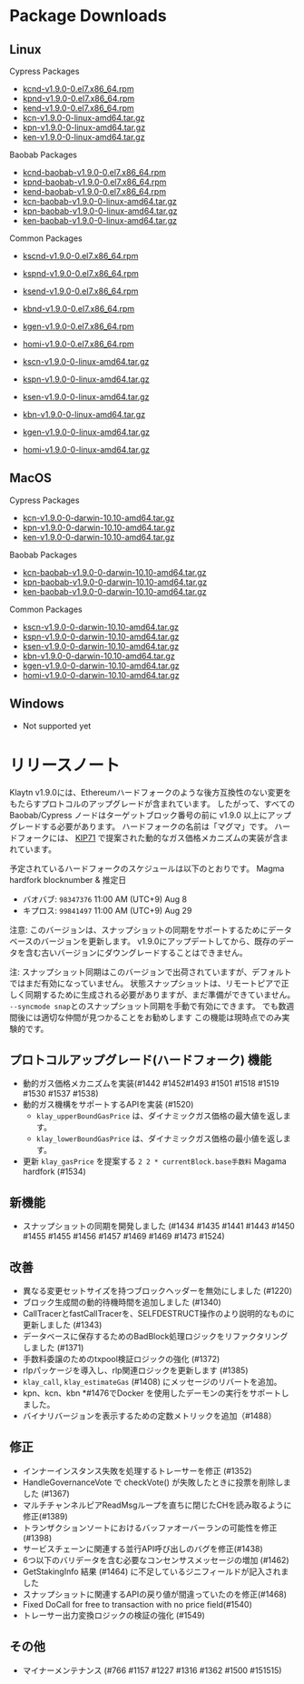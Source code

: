 # Package Downloads <a id="package-downloads"></a>

## Linux <a id="linux"></a>

Cypress Packages
- [kcnd-v1.9.0-0.el7.x86_64.rpm](https://packages.klaytn.net/klaytn/v1.9.0/kcnd-v1.9.0-0.el7.x86_64.rpm)
- [kpnd-v1.9.0-0.el7.x86_64.rpm](https://packages.klaytn.net/klaytn/v1.9.0/kpnd-v1.9.0-0.el7.x86_64.rpm)
- [kend-v1.9.0-0.el7.x86_64.rpm](https://packages.klaytn.net/klaytn/v1.9.0/kend-v1.9.0-0.el7.x86_64.rpm)
- [kcn-v1.9.0-0-linux-amd64.tar.gz](https://packages.klaytn.net/klaytn/v1.9.0/kcn-v1.9.0-0-linux-amd64.tar.gz)
- [kpn-v1.9.0-0-linux-amd64.tar.gz](https://packages.klaytn.net/klaytn/v1.9.0/kpn-v1.9.0-0-linux-amd64.tar.gz)
- [ken-v1.9.0-0-linux-amd64.tar.gz](https://packages.klaytn.net/klaytn/v1.9.0/ken-v1.9.0-0-linux-amd64.tar.gz)

Baobab Packages
- [kcnd-baobab-v1.9.0-0.el7.x86_64.rpm](https://packages.klaytn.net/klaytn/v1.9.0/kcnd-baobab-v1.9.0-0.el7.x86_64.rpm)
- [kpnd-baobab-v1.9.0-0.el7.x86_64.rpm](https://packages.klaytn.net/klaytn/v1.9.0/kpnd-baobab-v1.9.0-0.el7.x86_64.rpm)
- [kend-baobab-v1.9.0-0.el7.x86_64.rpm](https://packages.klaytn.net/klaytn/v1.9.0/kend-baobab-v1.9.0-0.el7.x86_64.rpm)
- [kcn-baobab-v1.9.0-0-linux-amd64.tar.gz](https://packages.klaytn.net/klaytn/v1.9.0/kcn-baobab-v1.9.0-0-linux-amd64.tar.gz)
- [kpn-baobab-v1.9.0-0-linux-amd64.tar.gz](https://packages.klaytn.net/klaytn/v1.9.0/kpn-baobab-v1.9.0-0-linux-amd64.tar.gz)
- [ken-baobab-v1.9.0-0-linux-amd64.tar.gz](https://packages.klaytn.net/klaytn/v1.9.0/ken-baobab-v1.9.0-0-linux-amd64.tar.gz)

Common Packages
- [kscnd-v1.9.0-0.el7.x86_64.rpm](https://packages.klaytn.net/klaytn/v1.9.0/kscnd-v1.9.0-0.el7.x86_64.rpm)
- [kspnd-v1.9.0-0.el7.x86_64.rpm](https://packages.klaytn.net/klaytn/v1.9.0/kspnd-v1.9.0-0.el7.x86_64.rpm)
- [ksend-v1.9.0-0.el7.x86_64.rpm](https://packages.klaytn.net/klaytn/v1.9.0/ksend-v1.9.0-0.el7.x86_64.rpm)
- [kbnd-v1.9.0-0.el7.x86_64.rpm](https://packages.klaytn.net/klaytn/v1.9.0/kbnd-v1.9.0-0.el7.x86_64.rpm)
- [kgen-v1.9.0-0.el7.x86_64.rpm](https://packages.klaytn.net/klaytn/v1.9.0/kgen-v1.9.0-0.el7.x86_64.rpm)
- [homi-v1.9.0-0.el7.x86_64.rpm](https://packages.klaytn.net/klaytn/v1.9.0/homi-v1.9.0-0.el7.x86_64.rpm)

- [kscn-v1.9.0-0-linux-amd64.tar.gz](https://packages.klaytn.net/klaytn/v1.9.0/kscn-v1.9.0-0-linux-amd64.tar.gz)
- [kspn-v1.9.0-0-linux-amd64.tar.gz](https://packages.klaytn.net/klaytn/v1.9.0/kspn-v1.9.0-0-linux-amd64.tar.gz)
- [ksen-v1.9.0-0-linux-amd64.tar.gz](https://packages.klaytn.net/klaytn/v1.9.0/ksen-v1.9.0-0-linux-amd64.tar.gz)
- [kbn-v1.9.0-0-linux-amd64.tar.gz](https://packages.klaytn.net/klaytn/v1.9.0/kbn-v1.9.0-0-linux-amd64.tar.gz)
- [kgen-v1.9.0-0-linux-amd64.tar.gz](https://packages.klaytn.net/klaytn/v1.9.0/kgen-v1.9.0-0-linux-amd64.tar.gz)
- [homi-v1.9.0-0-linux-amd64.tar.gz](https://packages.klaytn.net/klaytn/v1.9.0/homi-v1.9.0-0-linux-amd64.tar.gz)


## MacOS <a id="macos"></a>

Cypress Packages
- [kcn-v1.9.0-0-darwin-10.10-amd64.tar.gz](https://packages.klaytn.net/klaytn/v1.9.0/kcn-v1.9.0-0-darwin-10.10-amd64.tar.gz)
- [kpn-v1.9.0-0-darwin-10.10-amd64.tar.gz](https://packages.klaytn.net/klaytn/v1.9.0/kpn-v1.9.0-0-darwin-10.10-amd64.tar.gz)
- [ken-v1.9.0-0-darwin-10.10-amd64.tar.gz](https://packages.klaytn.net/klaytn/v1.9.0/ken-v1.9.0-0-darwin-10.10-amd64.tar.gz)

Baobab Packages
- [kcn-baobab-v1.9.0-0-darwin-10.10-amd64.tar.gz](https://packages.klaytn.net/klaytn/v1.9.0/kcn-baobab-v1.9.0-0-darwin-10.10-amd64.tar.gz)
- [kpn-baobab-v1.9.0-0-darwin-10.10-amd64.tar.gz](https://packages.klaytn.net/klaytn/v1.9.0/kpn-baobab-v1.9.0-0-darwin-10.10-amd64.tar.gz)
- [ken-baobab-v1.9.0-0-darwin-10.10-amd64.tar.gz](https://packages.klaytn.net/klaytn/v1.9.0/ken-baobab-v1.9.0-0-darwin-10.10-amd64.tar.gz)

Common Packages
- [kscn-v1.9.0-0-darwin-10.10-amd64.tar.gz](https://packages.klaytn.net/klaytn/v1.9.0/kscn-v1.9.0-0-darwin-10.10-amd64.tar.gz)
- [kspn-v1.9.0-0-darwin-10.10-amd64.tar.gz](https://packages.klaytn.net/klaytn/v1.9.0/kspn-v1.9.0-0-darwin-10.10-amd64.tar.gz)
- [ksen-v1.9.0-0-darwin-10.10-amd64.tar.gz](https://packages.klaytn.net/klaytn/v1.9.0/ksen-v1.9.0-0-darwin-10.10-amd64.tar.gz)
- [kbn-v1.9.0-0-darwin-10.10-amd64.tar.gz](https://packages.klaytn.net/klaytn/v1.9.0/kbn-v1.9.0-0-darwin-10.10-amd64.tar.gz)
- [kgen-v1.9.0-0-darwin-10.10-amd64.tar.gz](https://packages.klaytn.net/klaytn/v1.9.0/kgen-v1.9.0-0-darwin-10.10-amd64.tar.gz)
- [homi-v1.9.0-0-darwin-10.10-amd64.tar.gz](https://packages.klaytn.net/klaytn/v1.9.0/homi-v1.9.0-0-darwin-10.10-amd64.tar.gz)

## Windows <a id="windows"></a>

- Not supported yet


# リリースノート <a id="release-notes"></a>

Klaytn v1.9.0には、Ethereumハードフォークのような後方互換性のない変更をもたらすプロトコルのアップグレードが含まれています。 したがって、すべての Baobab/Cypress ノードはターゲットブロック番号の前に v1.9.0 以上にアップグレードする必要があります。 ハードフォークの名前は「マグマ」です。 ハードフォークには、 [KIP71](https://kips.klaytn.foundation/KIPs/kip-71) で提案された動的なガス価格メカニズムの実装が含まれています。

予定されているハードフォークのスケジュールは以下のとおりです。 Magma hardfork blocknumber & 推定日
- バオバブ: `98347376` 11:00 AM (UTC+9) Aug 8
- キプロス: `99841497` 11:00 AM (UTC+9) Aug 29

注意: このバージョンは、スナップショットの同期をサポートするためにデータベースのバージョンを更新します。 v1.9.0にアップデートしてから、既存のデータを含む古いバージョンにダウングレードすることはできません。

注: スナップショット同期はこのバージョンで出荷されていますが、デフォルトではまだ有効になっていません。 状態スナップショットは、リモートピアで正しく同期するために生成される必要がありますが、まだ準備ができていません。 `--syncmode snap`とのスナップショット同期を手動で有効にできます。 でも数週間後には適切な仲間が見つかることをお勧めします この機能は現時点でのみ実験的です。

## プロトコルアップグレード(ハードフォーク) 機能
- 動的ガス価格メカニズムを実装(#1442 #1452#1493 #1501 #1518 #1519 #1530 #1537 #1538)
- 動的ガス機構をサポートするAPIを実装 (#1520)
    - `klay_upperBoundGasPrice` は、ダイナミックガス価格の最大値を返します。
    - `klay_lowerBoundGasPrice` は、ダイナミックガス価格の最小値を返します。
- 更新 `klay_gasPrice` を提案する `2 2 * currentBlock.base手数料` Magama hardfork (#1534)

## 新機能
- スナップショットの同期を開発しました (#1434 #1435 #1441 #1443 #1450 #1455 #1455 #1456 #1457 #1469 #1469 #1473 #1524)

## 改善
- 異なる変更セットサイズを持つブロックヘッダーを無効にしました (#1220)
- ブロック生成間の動的待機時間を追加しました (#1340)
- CallTracerとfastCallTracerを、SELFDESTRUCT操作のより説明的なものに更新しました (#1343)
- データベースに保存するためのBadBlock処理ロジックをリファクタリングしました (#1371)
- 手数料委譲のためのtxpool検証ロジックの強化 (#1372)
- rlpパッケージを導入し、rlp関連ロジックを更新します (#1385)
- `klay_call`, `klay_estimateGas` (#1408) にメッセージのリバートを追加。
- kpn、kcn、kbn *#1476でDocker を使用したデーモンの実行をサポートしました。
- バイナリバージョンを表示するための定数メトリックを追加（#1488）

## 修正
- インナーインスタンス失敗を処理するトレーサーを修正 (#1352)
- HandleGovernanceVote で checkVote() が失敗したときに投票を削除しました (#1367)
- マルチチャンネルピアReadMsgループを直ちに閉じたCHを読み取るように修正(#1389)
- トランザクションソートにおけるバッファオーバーランの可能性を修正(#1398)
- サービスチェーンに関連する並行API呼び出しのバグを修正(#1438)
- 6つ以下のバリデータを含む必要なコンセンサスメッセージの増加 (#1462)
- GetStakingInfo 結果 (#1464) に不足しているジニフィールドが記入されました
- スナップショットに関連するAPIの戻り値が間違っていたのを修正(#1468)
- Fixed DoCall for free to transaction with no price field(#1540)
- トレーサー出力変換ロジックの検証の強化 (#1549)

## その他
- マイナーメンテナンス (#766 #1157 #1227 #1316 #1362 #1500 #151515)

